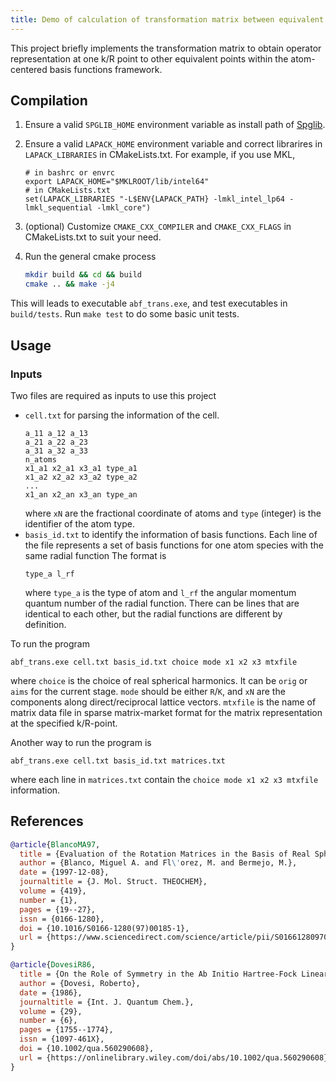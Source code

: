 ```yaml
---
title: Demo of calculation of transformation matrix between equivalent k/R points
---
```


This project briefly implements the transformation matrix to obtain operator representation at one k/R point
to other equivalent points within the atom-centered basis functions framework.

## Compilation

1. Ensure a valid `SPGLIB_HOME` environment variable as install path of [Spglib](https://spglib.github.io).
2. Ensure a valid `LAPACK_HOME` environment variable and correct librarires in `LAPACK_LIBRARIES` in CMakeLists.txt.
   For example, if you use MKL,
    ```
    # in bashrc or envrc
    export LAPACK_HOME="$MKLROOT/lib/intel64"
    # in CMakeLists.txt
    set(LAPACK_LIBRARIES "-L$ENV{LAPACK_PATH} -lmkl_intel_lp64 -lmkl_sequential -lmkl_core")
    ```
3. (optional) Customize `CMAKE_CXX_COMPILER` and `CMAKE_CXX_FLAGS` in CMakeLists.txt to suit your need.
4. Run the general cmake process

    ```bash
    mkdir build && cd && build
    cmake .. && make -j4
    ```

This will leads to executable `abf_trans.exe`, and test executables in `build/tests`.
Run `make test` to do some basic unit tests.

## Usage

### Inputs

Two files are required as inputs to use this project

- `cell.txt` for parsing the information of the cell.
    ```
    a_11 a_12 a_13
    a_21 a_22 a_23
    a_31 a_32 a_33
    n_atoms
    x1_a1 x2_a1 x3_a1 type_a1
    x1_a2 x2_a2 x3_a2 type_a2
    ...
    x1_an x2_an x3_an type_an
    ```
    where `xN` are the fractional coordinate of atoms and `type` (integer) is the identifier of the atom type.
- `basis_id.txt` to identify the information of basis functions.
  Each line of the file represents a set of basis functions for one atom species with the same radial function
  The format is
   ```
   type_a l_rf
   ```
  where `type_a` is the type of atom and `l_rf` the angular momentum quantum number of the radial function.
  There can be lines that are identical to each other, but the radial functions are different by definition.

To run the program
```shell
abf_trans.exe cell.txt basis_id.txt choice mode x1 x2 x3 mtxfile
```
where `choice` is the choice of real spherical harmonics. It can be `orig` or `aims` for the current stage.
`mode` should be either `R`/`K`,
and `xN` are the components along direct/reciprocal lattice vectors.
`mtxfile` is the name of matrix data file in sparse matrix-market format for the matrix representation at the specified k/R-point.

Another way to run the program is

```shell
abf_trans.exe cell.txt basis_id.txt matrices.txt
```
where each line in `matrices.txt` contain the `choice mode x1 x2 x3 mtxfile` information.
   
## References

```bibtex
@article{BlancoMA97,
  title = {Evaluation of the Rotation Matrices in the Basis of Real Spherical Harmonics},
  author = {Blanco, Miguel A. and Fl\'orez, M. and Bermejo, M.},
  date = {1997-12-08},
  journaltitle = {J. Mol. Struct. THEOCHEM},
  volume = {419},
  number = {1},
  pages = {19--27},
  issn = {0166-1280},
  doi = {10.1016/S0166-1280(97)00185-1},
  url = {https://www.sciencedirect.com/science/article/pii/S0166128097001851},
}

@article{DovesiR86,
  title = {On the Role of Symmetry in the Ab Initio Hartree-Fock Linear-Combination-of-Atomic-Orbitals Treatment of Periodic Systems},
  author = {Dovesi, Roberto},
  date = {1986},
  journaltitle = {Int. J. Quantum Chem.},
  volume = {29},
  number = {6},
  pages = {1755--1774},
  issn = {1097-461X},
  doi = {10.1002/qua.560290608},
  url = {https://onlinelibrary.wiley.com/doi/abs/10.1002/qua.560290608},
}
```
